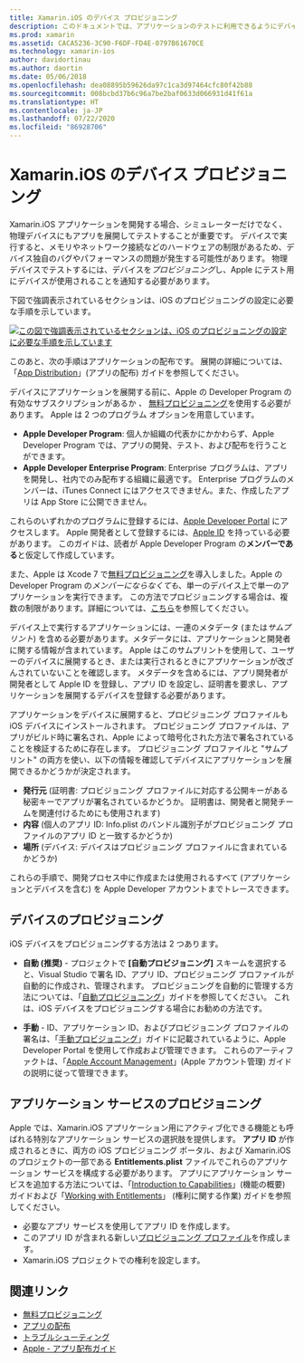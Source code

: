 ```yaml
---
title: Xamarin.iOS のデバイス プロビジョニング
description: このドキュメントでは、アプリケーションのテストに利用できるようにデバイスをプロビジョニングする方法について説明します。 プッシュ通知などの機能を使用できるようにアプリを構成する方法についても説明します。
ms.prod: xamarin
ms.assetid: CACA5236-3C90-F6DF-FD4E-0797B61670CE
ms.technology: xamarin-ios
author: davidortinau
ms.author: daortin
ms.date: 05/06/2018
ms.openlocfilehash: dea08895b59626da97c1ca3d97464cfc80f42b88
ms.sourcegitcommit: 008bcbd37b6c96a7be2baf0633d066931d41f61a
ms.translationtype: HT
ms.contentlocale: ja-JP
ms.lasthandoff: 07/22/2020
ms.locfileid: "86928706"
---
```

# <a name="device-provisioning-for-xamarinios"></a>Xamarin.iOS のデバイス プロビジョニング

Xamarin.iOS アプリケーションを開発する場合、シミュレーターだけでなく、物理デバイスにもアプリを展開してテストすることが重要です。 デバイスで実行すると、メモリやネットワーク接続などのハードウェアの制限があるため、デバイス独自のバグやパフォーマンスの問題が発生する可能性があります。 物理デバイスでテストするには、デバイスを*プロビジョニング*し、Apple にテスト用にデバイスが使用されることを通知する必要があります。

下図で強調表示されているセクションは、iOS のプロビジョニングの設定に必要な手順を示しています。

[![この図で強調表示されているセクションは、iOS のプロビジョニングの設定に必要な手順を示しています](images/provisioningdiagram.png)](images/provisioningdiagram.png#lightbox)

このあと、次の手順はアプリケーションの配布です。 展開の詳細については、「[App Distribution](~/ios/deploy-test/app-distribution/index.md)」(アプリの配布) ガイドを参照してください。

デバイスにアプリケーションを展開する前に、Apple の Developer Program の有効なサブスクリプションがあるか *、* [無料プロビジョニング](~/ios/get-started/installation/device-provisioning/free-provisioning.md)を使用する必要があります。 Apple は 2 つのプログラム オプションを用意しています。

- **Apple Developer Program**: 個人か組織の代表かにかかわらず、Apple Developer Program では、アプリの開発、テスト、および配布を行うことができます。
- **Apple Developer Enterprise Program**: Enterprise プログラムは、アプリを開発し、社内でのみ配布する組織に最適です。 Enterprise プログラムのメンバーは、iTunes Connect にはアクセスできません。また、作成したアプリは App Store に公開できません。

これらのいずれかのプログラムに登録するには、[Apple Developer Portal](https://developer.apple.com/programs/enroll/) にアクセスします。 Apple 開発者として登録するには、[Apple ID](https://appleid.apple.com/) を持っている必要があります。 このガイドは、読者が Apple Developer Program の**メンバーである**と仮定して作成しています。

また、Apple は Xcode 7 で[無料プロビジョニング](~/ios/get-started/installation/device-provisioning/free-provisioning.md)を導入しました。Apple の Developer Program の*メンバーにならなくても*、単一のデバイス上で単一のアプリケーションを実行できます。 この方法でプロビジョニングする場合は、複数の制限があります。詳細については、[こちら](~/ios/get-started/installation/device-provisioning/free-provisioning.md#limitations)を参照してください。

デバイス上で実行するアプリケーションには、一連のメタデータ (または*サムプリント*) を含める必要があります。メタデータには、アプリケーションと開発者に関する情報が含まれています。 Apple はこのサムプリントを使用して、ユーザーのデバイスに展開するとき、または実行されるときにアプリケーションが改ざんされていないことを確認します。 メタデータを含めるには、アプリ開発者が開発者として Apple ID を登録し、アプリ ID を設定し、証明書を要求し、アプリケーションを展開するデバイスを登録する必要があります。

アプリケーションをデバイスに展開すると、プロビジョニング プロファイルも iOS デバイスにインストールされます。 プロビジョニング プロファイルは、アプリがビルド時に署名され、Apple によって暗号化された方法で署名されていることを検証するために存在します。 プロビジョニング プロファイルと "サムプリント" の両方を使い、以下の情報を確認してデバイスにアプリケーションを展開できるかどうかが決定されます。

- **発行元** (証明書: プロビジョニング プロファイルに対応する公開キーがある秘密キーでアプリが署名されているかどうか。 証明書は、開発者と開発チームを関連付けるためにも使用されます)
- **内容** (個人のアプリ ID: Info.plist のバンドル識別子がプロビジョニング プロファイルのアプリ ID と一致するかどうか)
- **場所** (デバイス: デバイスはプロビジョニング プロファイルに含まれているかどうか)

これらの手順で、開発プロセス中に作成または使用されるすべて (アプリケーションとデバイスを含む) を Apple Developer アカウントまでトレースできます。

## <a name="provisioning-your-device"></a>デバイスのプロビジョニング

iOS デバイスをプロビジョニングする方法は 2 つあります。

- **自動 (推奨)** - プロジェクトで **[自動プロビジョニング]** スキームを選択すると、Visual Studio で署名 ID、アプリ ID、プロビジョニング プロファイルが自動的に作成され、管理されます。 プロビジョニングを自動的に管理する方法については、「[自動プロビジョニング](automatic-provisioning.md)」ガイドを参照してください。 これは、iOS デバイスをプロビジョニングする場合にお勧めの方法です。

- **手動** - ID、アプリケーション ID、およびプロビジョニング プロファイルの署名は、「[手動プロビジョニング](manual-provisioning.md)」ガイドに記載されているように、Apple Developer Portal を使用して作成および管理できます。 これらのアーティファクトは、「[Apple Account Management](~/cross-platform/macios/apple-account-management.md)」(Apple アカウント管理) ガイドの説明に従って管理できます。

## <a name="provisioning-for-application-services"></a>アプリケーション サービスのプロビジョニング

Apple では、Xamarin.iOS アプリケーション用にアクティブ化できる機能とも呼ばれる特別なアプリケーション サービスの選択肢を提供します。 **アプリ ID** が作成されるときに、両方の iOS プロビジョニング ポータル、および Xamarin.iOS のプロジェクトの一部である **Entitlements.plist** ファイルでこれらのアプリケーション サービスを構成する必要があります。 アプリにアプリケーション サービスを追加する方法については、「[Introduction to Capabilities](~/ios/deploy-test/provisioning/capabilities/index.md)」(機能の概要) ガイドおよび「[Working with Entitlements](~/ios/deploy-test/provisioning/entitlements.md)」 (権利に関する作業) ガイドを参照してください。

- 必要なアプリ サービスを使用してアプリ ID を作成します。
- このアプリ ID が含まれる新しい[プロビジョニング プロファイル](#provisioning-your-device)を作成します。
- Xamarin.iOS プロジェクトでの権利を設定します。

## <a name="related-links"></a>関連リンク

- [無料プロビジョニング](~/ios/get-started/installation/device-provisioning/free-provisioning.md)
- [アプリの配布](~/ios/deploy-test/app-distribution/index.md)
- [トラブルシューティング](~/ios/deploy-test/troubleshooting.md)
- [Apple - アプリ配布ガイド](https://developer.apple.com/library/ios/documentation/IDEs/Conceptual/AppDistributionGuide/Introduction/Introduction.html)
